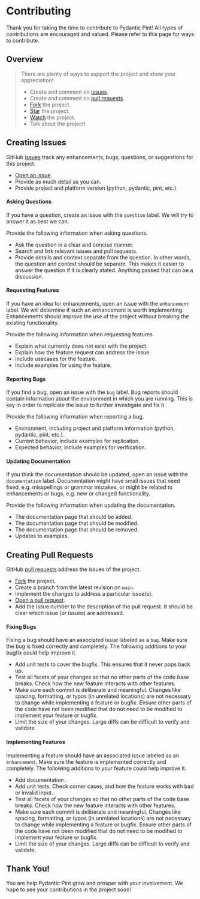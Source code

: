 # Contributing

Thank you for taking the time to contribute to Pydantic Pint!
All types of contributions are encouraged and valued.
Please refer to this page for ways to contribute.

## Overview

> There are plenty of ways to support the project and show your appreciation!
>
> - Create and comment on [issues].
> - Create and comment on [pull requests].
> - [Fork] the project.
> - [Star] the project.
> - [Watch] the project.
> - Talk about the project!

## Creating Issues

GitHub [issues] track any enhancements, bugs, questions, or suggestions for this project.

- [Open an issue].
- Provide as much detail as you can.
- Provide project and platform version (python, pydantic, pint, etc.).

#### Asking Questions

If you have a question, create an issue with the `question` label.
We will try to answer it as best we can.

Provide the following information when asking questions.

- Ask the question in a clear and concise manner.
- Search and link relevant issues and pull requests.
- Provide details and context separate from the question.
  In other words, the question and context should be separate.
  This makes it easier to answer the question if it is clearly stated.
  Anything passed that can be a discussion.

#### Requesting Features

If you have an idea for enhancements, open an issue with the `enhancement` label.
We will determine if such an enhancement is worth implementing.
Enhancements should improve the use of the project without breaking the existing functionality.

Provide the following information when requesting features.

- Explain what currently does not exist with the project.
- Explain how the feature request can address the issue.
- Include usecases for the feature.
- Include examples for using the feature.

#### Reporting Bugs

If you find a bug, open an issue with the `bug` label.
Bug reports should contain information about the environment in which you are running.
This is key in order to replicate the issue to further investigate and fix it.

Provide the following information when reporting a bug.

- Environment, including project and platform information (python, pydantic, pint, etc.).
- Current behavior, include examples for replication.
- Expected behavior, include examples for verification.

#### Updating Documentation

If you think the documentation should be updated, open an issue with the `documentation` label.
Documentation might have small issues that need fixed, e.g. misspellings or grammar mistakes, or might be related to enhancements or bugs, e.g. new or changed functionality.

Provide the following information when updating the documentation.

- The documentation page that should be added.
- The documentation page that should be modified.
- The documentation page that should be removed.
- Updates to examples.

## Creating Pull Requests

GitHub [pull requests] address the issues of the project.

- [Fork] the project.
- Create a branch from the latest revision on `main`.
- Implement the changes to address a particular issue(s).
- [Open a pull request].
- Add the issue number to the description of the pull request.
  It should be clear which issue (or issues) are addressed.

#### Fixing Bugs

Fixing a bug should have an associated issue labeled as a `bug`.
Make sure the bug is fixed correctly and completely.
The following additions to your bugfix could help improve it.

- Add unit tests to cover the bugfix.
  This ensures that it never pops back up.
- Test all facets of your changes so that no other parts of the code base breaks.
  Check how the new feature interacts with other features.
- Make sure each commit is deliberate and meaningful.
  Changes like spacing, formatting, or typos (in unrelated locations) are not necessary to change while implementing a feature or bugfix.
  Ensure other parts of the code have not been modified that do not need to be modified to implement your feature or bugfix.
- Limit the size of your changes.
  Large diffs can be difficult to verify and validate.

#### Implementing Features

Implementing a feature should have an associated issue labeled as an `enhancement`.
Make sure the feature is implemented correctly and completely.
The following additions to your feature could help improve it.

- Add documentation.
- Add unit tests.
  Check corner cases, and how the feature works with bad or invalid input.
- Test all facets of your changes so that no other parts of the code base breaks.
  Check how the new feature interacts with other features.
- Make sure each commit is deliberate and meaningful.
  Changes like spacing, formatting, or typos (in unrelated locations) are not necessary to change while implementing a feature or bugfix.
  Ensure other parts of the code have not been modified that do not need to be modified to implement your feature or bugfix.
- Limit the size of your changes.
  Large diffs can be difficult to verify and validate.


## Thank You!

You are help Pydantic Pint grow and prosper with your involvement.
We hope to see your contributions in the project soon!

<!-- links -->
[project]:             https://github.com/tylerh111/pydantic-pint
[star]:                https://github.com/tylerh111/pydantic-pint
[watch]:               https://github.com/tylerh111/pydantic-pint
[fork]:                https://github.com/tylerh111/pydantic-pint/fork
[issues]:              https://github.com/tylerh111/pydantic-pint/issues
[open an issue]:       https://github.com/tylerh111/pydantic-pint/issues/new
[pull requests]:       https://github.com/tylerh111/pydantic-pint/pulls
[open a pull request]: https://github.com/tylerh111/pydantic-pint/compare
[documentation]:       https://pydantic-pint.readthedocs.io
